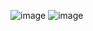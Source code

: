 ![image](https://user-images.githubusercontent.com/80747735/161248598-ce81b4d6-2e8d-4c4c-9b00-1dbe3f057087.png)
![image](https://user-images.githubusercontent.com/80747735/161248610-7a03ebe3-5fc0-45df-aa2a-88e681bc8b98.png)
